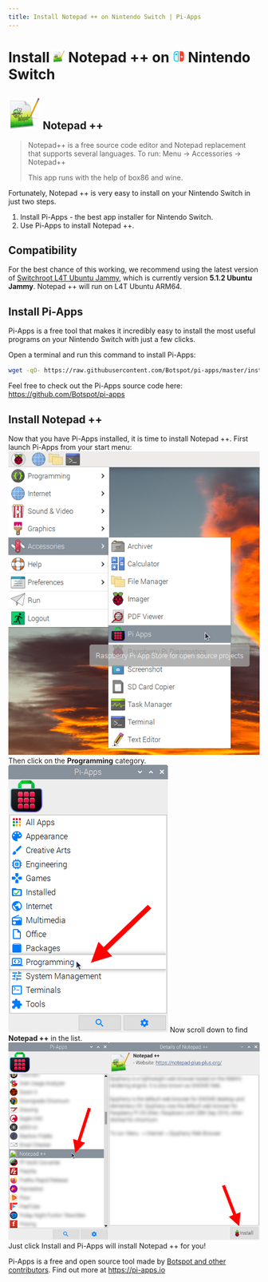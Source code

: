 ```yaml
---
title: Install Notepad ++ on Nintendo Switch | Pi-Apps
---
```

<div class="simple-install-content content">

# Install <img src="/img/app-icons/Notepad ++/icon-64.png" height=24> Notepad ++ on <img src=/img/other-icons/switch-icon.svg height=24> Nintendo Switch

## <img src="/img/app-icons/Notepad ++/icon-64.png"> Notepad ++
> Notepad++ is a free source code editor and Notepad replacement that supports several languages. 
> To run: Menu -> Accessories -> Notepad++
> 
> This app runs with the help of box86 and wine.

Fortunately, Notepad ++ is very easy to install on your Nintendo Switch in just two steps.
1. Install Pi-Apps - the best app installer for Nintendo Switch.
2. Use Pi-Apps to install Notepad ++.
</div>
<div class="simple-install-content content">

## Compatibility
For the best chance of this working, we recommend using the latest version of [Switchroot L4T Ubuntu Jammy](https://wiki.switchroot.org/wiki/linux/l4t-ubuntu-jammy-installation-guide), which is currently version **5.1.2 Ubuntu Jammy**.
Notepad ++ will run on L4T Ubuntu ARM64.
</div>
<div class="simple-install-content content">

## Install Pi-Apps

Pi-Apps is a free tool that makes it incredibly easy to install the most useful programs on your Nintendo Switch with just a few clicks.

Open a terminal and run this command to install Pi-Apps:
```bash
wget -qO- https://raw.githubusercontent.com/Botspot/pi-apps/master/install | bash
```
Feel free to check out the Pi-Apps source code here: https://github.com/Botspot/pi-apps
</div>
<div class="simple-install-content content">

## Install Notepad ++

Now that you have Pi-Apps installed, it is time to install Notepad ++.
First launch Pi-Apps from your start menu:
<img src="/img/start-menu.png">
Then click on the <b>Programming</b> category.
<img src="/img/category-selections/Programming.png">
Now scroll down to find <b>Notepad ++</b> in the list.
<img src="/img/app-icons/Notepad ++/app-selection.png">
Just click Install and Pi-Apps will install Notepad ++ for you!
</div>
<div class="simple-install-content content">

Pi-Apps is a free and open source tool made by [Botspot and other contributors](/about/#contributors). Find out more at https://pi-apps.io
</div>
